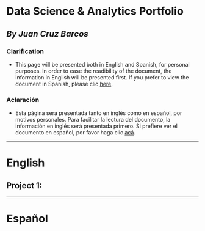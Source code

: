 # Data Science & Analytics Portfolio
*By Juan Cruz Barcos*
---
### Clarification
* This page will be presented both in English and Spanish, for personal purposes. In order to ease the readibility of the document, the information in English will be presented first. If you prefer to view the document in Spanish, please clic <a href="#esp">here<a/>.

### Aclaración
* Esta página será presentada tanto en inglés como en español, por motivos personales. Para facilitar la lectura del documento, la información en inglés será presentada primero. Si prefiere ver el documento en español, por favor haga clic <a href="#esp">acá<a/>.

---
  
# English

## Project 1: 

---
  
# <a name="esp">Español<a/>
